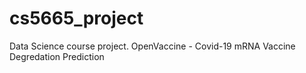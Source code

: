 # cs5665_project
Data Science course project. OpenVaccine - Covid-19 mRNA Vaccine Degredation Prediction
